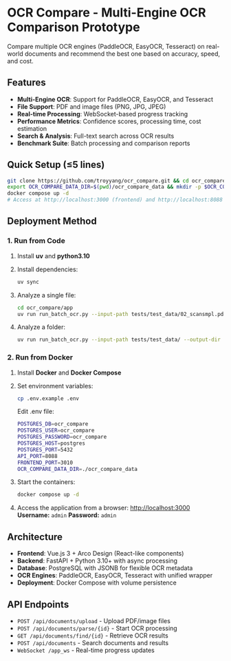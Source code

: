 # OCR Compare - Multi-Engine OCR Comparison Prototype

Compare multiple OCR engines (PaddleOCR, EasyOCR, Tesseract) on real-world documents and recommend the best one based on accuracy, speed, and cost.

## Features

- **Multi-Engine OCR**: Support for PaddleOCR, EasyOCR, and Tesseract
- **File Support**: PDF and image files (PNG, JPG, JPEG)
- **Real-time Processing**: WebSocket-based progress tracking
- **Performance Metrics**: Confidence scores, processing time, cost estimation
- **Search & Analysis**: Full-text search across OCR results
- **Benchmark Suite**: Batch processing and comparison reports

## Quick Setup (≤5 lines)

```bash
git clone https://github.com/troyyang/ocr_compare.git && cd ocr_compare
export OCR_COMPARE_DATA_DIR=$(pwd)/ocr_compare_data && mkdir -p $OCR_COMPARE_DATA_DIR/app/{data,cache}
docker compose up -d
# Access at http://localhost:3000 (frontend) and http://localhost:8088 (API)
```

## Deployment Method

### 1. Run from Code

1. Install **uv** and **python3.10**
2. Install dependencies:

   ```bash
   uv sync
   ```
3. Analyze a single file:
   ```bash
   cd ocr_compare/app
   uv run run_batch_ocr.py --input-path tests/test_data/02_scansmpl.pdf --output-dir data/output
   ```
4. Analyze a folder:

   ```bash
   uv run run_batch_ocr.py --input-path tests/test_data/ --output-dir data/output
   ```

### 2. Run from Docker

1. Install **Docker** and **Docker Compose**
2. Set environment variables:
    ```bash
    cp .env.example .env
    ```
    Edit .env file:
    ```bash
    POSTGRES_DB=ocr_compare
    POSTGRES_USER=ocr_compare
    POSTGRES_PASSWORD=ocr_compare
    POSTGRES_HOST=postgres
    POSTGRES_PORT=5432
    API_PORT=8088
    FRONTEND_PORT=3010
    OCR_COMPARE_DATA_DIR=./ocr_compare_data
    ```

3. Start the containers:

   ```bash
   docker compose up -d
   ```
4. Access the application from a browser:
   [http://localhost:3000](http://localhost:3000)
   **Username:** `admin`
   **Password:** `admin`

## Architecture

* **Frontend**: Vue.js 3 + Arco Design (React-like components)
* **Backend**: FastAPI + Python 3.10+ with async processing
* **Database**: PostgreSQL with JSONB for flexible OCR metadata
* **OCR Engines**: PaddleOCR, EasyOCR, Tesseract with unified wrapper
* **Deployment**: Docker Compose with volume persistence

## API Endpoints

* `POST /api/documents/upload` - Upload PDF/image files
* `POST /api/documents/parse/{id}` - Start OCR processing
* `GET /api/documents/find/{id}` - Retrieve OCR results
* `POST /api/documents` - Search documents and results
* `WebSocket /app_ws` - Real-time progress updates